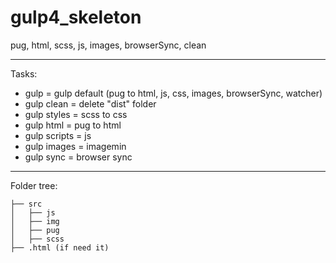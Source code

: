 # gulp4_skeleton
pug, html, scss, js, images, browserSync, clean

----
Tasks:

- gulp = gulp default (pug to html, js, css, images, browserSync, watcher)
- gulp clean = delete "dist" folder
- gulp styles = scss to css
- gulp html = pug to html
- gulp scripts = js
- gulp images = imagemin
- gulp sync = browser sync

----
Folder tree:
```
├── src
│   ├── js
│   ├── img
│   ├── pug
│   ├── scss
├── .html (if need it)
```
